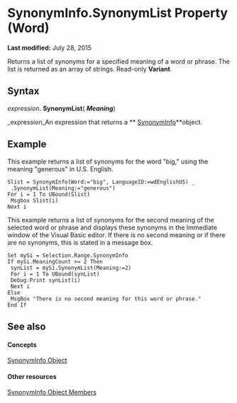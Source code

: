 
# SynonymInfo.SynonymList Property (Word)

 **Last modified:** July 28, 2015

Returns a list of synonyms for a specified meaning of a word or phrase. The list is returned as an array of strings. Read-only  **Variant**.

## Syntax

 _expression_. **SynonymList**( **_Meaning_**)

 _expression_An expression that returns a  ** [SynonymInfo](0af2d733-a038-1f67-ddca-2b05b3af1b7c.md)**object.


## Example

This example returns a list of synonyms for the word "big," using the meaning "generous" in U.S. English.


```
Slist = SynonymInfo(Word:="big", LanguageID:=wdEnglishUS) _ 
 .SynonymList(Meaning:="generous") 
For i = 1 To UBound(Slist) 
 Msgbox Slist(i) 
Next i
```

This example returns a list of synonyms for the second meaning of the selected word or phrase and displays these synonyms in the Immediate window of the Visual Basic editor. If there is no second meaning or if there are no synonyms, this is stated in a message box.




```
Set mySi = Selection.Range.SynonymInfo 
If mySi.MeaningCount >= 2 Then 
 synList = mySi.SynonymList(Meaning:=2) 
 For i = 1 To UBound(synList) 
 Debug.Print synList(i) 
 Next i 
Else 
 MsgBox "There is no second meaning for this word or phrase." 
End If
```


## See also


#### Concepts


 [SynonymInfo Object](0af2d733-a038-1f67-ddca-2b05b3af1b7c.md)
#### Other resources


 [SynonymInfo Object Members](d53e5108-edb5-a845-bab8-db4d51faf9ab.md)
